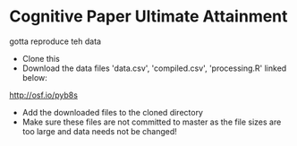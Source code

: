 # Cognitive Paper Ultimate Attainment
gotta reproduce teh data

 - Clone this
 - Download the data files 'data.csv', 'compiled.csv', 'processing.R' linked below:
 
 http://osf.io/pyb8s
 
 - Add the downloaded files to the cloned directory
 - Make sure these files are not committed to master as the file sizes are too large and data needs not be changed!
